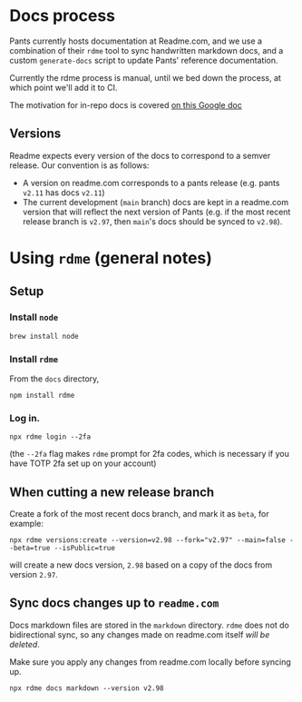 # Docs process

Pants currently hosts documentation at Readme.com, and we use a combination of their `rdme` tool to sync handwritten markdown docs, and a custom `generate-docs` script to update Pants' reference documentation.

Currently the rdme process is manual, until we bed down the process, at which point we'll add it to CI.

The motivation for in-repo docs is covered [on this Google doc](https://docs.google.com/document/d/1bZE8PlF9oRzcPQz4-JUFr5vfD0LFHH4V3Nj2k221CFM/view)

## Versions

Readme expects every version of the docs to correspond to a semver release. Our convention is as follows:

* A version on readme.com corresponds to a pants release (e.g. pants `v2.11` has docs `v2.11`)
* The current development (`main` branch) docs are kept in a readme.com version that will reflect the next version of Pants (e.g. if the most recent release branch is `v2.97`, then `main`'s docs should be synced to `v2.98`).


# Using `rdme` (general notes)

## Setup

### Install `node`

```
brew install node
```

### Install `rdme`

From the `docs` directory,

```
npm install rdme
```

### Log in.

```
npx rdme login --2fa
```

(the `--2fa` flag makes `rdme` prompt for 2fa codes, which is necessary if you have TOTP 2fa set up on your account)


## When cutting a new release branch

Create a fork of the most recent docs branch, and mark it as `beta`, for example:

```
npx rdme versions:create --version=v2.98 --fork="v2.97" --main=false --beta=true --isPublic=true
```

will create a new docs version, `2.98` based on a copy of the docs from version `2.97`. 


## Sync docs changes up to `readme.com`

Docs markdown files are stored in the `markdown` directory. `rdme` does not do bidirectional sync, so any changes made on readme.com itself _will be deleted_.

Make sure you apply any changes from readme.com locally before syncing up.

```
npx rdme docs markdown --version v2.98
```

